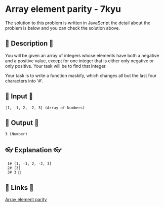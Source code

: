 # Array element parity - 7kyu

The solution to this problem is written in JavaScript the detail about the problem is below and you can check the solution above.

## 💬 Description 💬

You will be given an array of integers whose elements have both a negative and a positive value, except for one integer that is either only negative or only positive. Your task will be to find that integer.

Your task is to write a function maskify, which changes all but the last four characters into '#'.

## 🥚 Input 🥚

```
[1, -1, 2, -2, 3] (Array of Numbers)
```

## 🐣 Output 🐣

```
3 (Number)
```

## 👓 Explanation 👓

```
 1# [1, -1, 2, -2, 3]
 2# [3]
 3# 3 🎉
```

## 🔗 Links 🔗

[Array element parity](https://www.codewars.com/kata/5a092d9e46d843b9db000064)
